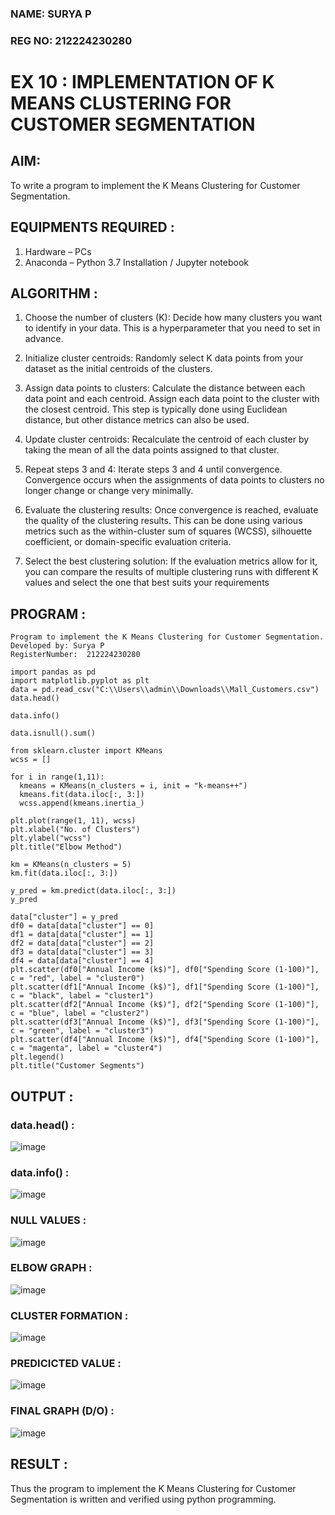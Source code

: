 ### NAME: SURYA P <br>
### REG NO: 212224230280

# EX 10 : IMPLEMENTATION OF K MEANS CLUSTERING FOR CUSTOMER SEGMENTATION

## AIM:
To write a program to implement the K Means Clustering for Customer Segmentation.

## EQUIPMENTS REQUIRED : 
1. Hardware – PCs
2. Anaconda – Python 3.7 Installation / Jupyter notebook

## ALGORITHM :

1. Choose the number of clusters (K): 
Decide how many clusters you want to identify in your data. This is a hyperparameter that you need to set in advance.

2. Initialize cluster centroids: 
Randomly select K data points from your dataset as the initial centroids of the clusters.

3. Assign data points to clusters: 
Calculate the distance between each data point and each centroid. Assign each data point to the cluster with the closest centroid. This step is typically  done using Euclidean distance, but other distance metrics can also be used.

4. Update cluster centroids: 
Recalculate the centroid of each cluster by taking the mean of all the data points assigned to that cluster.

5. Repeat steps 3 and 4: 
Iterate steps 3 and 4 until convergence. Convergence occurs when the assignments of data points to clusters no longer change or change very minimally.

6. Evaluate the clustering results: 
Once convergence is reached, evaluate the quality of the clustering results. This can be done using various metrics such as the within-cluster sum of squares (WCSS), silhouette coefficient, or domain-specific evaluation criteria.

7. Select the best clustering solution: 
If the evaluation metrics allow for it, you can compare the results of multiple clustering runs with different K values and select the one that best suits your requirements

## PROGRAM :
```
Program to implement the K Means Clustering for Customer Segmentation.
Developed by: Surya P
RegisterNumber:  212224230280
```
```
import pandas as pd
import matplotlib.pyplot as plt
data = pd.read_csv("C:\\Users\\admin\\Downloads\\Mall_Customers.csv")
data.head()

data.info()

data.isnull().sum()

from sklearn.cluster import KMeans
wcss = []

for i in range(1,11):
  kmeans = KMeans(n_clusters = i, init = "k-means++")
  kmeans.fit(data.iloc[:, 3:])
  wcss.append(kmeans.inertia_)
  
plt.plot(range(1, 11), wcss)
plt.xlabel("No. of Clusters")
plt.ylabel("wcss")
plt.title("Elbow Method")

km = KMeans(n_clusters = 5)
km.fit(data.iloc[:, 3:])

y_pred = km.predict(data.iloc[:, 3:])
y_pred

data["cluster"] = y_pred
df0 = data[data["cluster"] == 0]
df1 = data[data["cluster"] == 1]
df2 = data[data["cluster"] == 2]
df3 = data[data["cluster"] == 3]
df4 = data[data["cluster"] == 4]
plt.scatter(df0["Annual Income (k$)"], df0["Spending Score (1-100)"], c = "red", label = "cluster0")
plt.scatter(df1["Annual Income (k$)"], df1["Spending Score (1-100)"], c = "black", label = "cluster1")
plt.scatter(df2["Annual Income (k$)"], df2["Spending Score (1-100)"], c = "blue", label = "cluster2")
plt.scatter(df3["Annual Income (k$)"], df3["Spending Score (1-100)"], c = "green", label = "cluster3")
plt.scatter(df4["Annual Income (k$)"], df4["Spending Score (1-100)"], c = "magenta", label = "cluster4")
plt.legend()
plt.title("Customer Segments")
```
## OUTPUT :

### data.head() :
![image](https://github.com/user-attachments/assets/071bbb6f-3567-435b-9c92-62ff1159e291)

### data.info() :

![image](https://github.com/user-attachments/assets/c803d58a-d70f-41ea-b282-7e8a51304ddc)

### NULL VALUES :

![image](https://github.com/user-attachments/assets/ba573518-ac61-4dd5-8b77-e98cee42369d)

### ELBOW GRAPH :

![image](https://github.com/user-attachments/assets/1a5c819e-f0b6-4781-8ddc-6444935eec79)

### CLUSTER FORMATION :

![image](https://github.com/user-attachments/assets/ce2f091c-9133-4684-b9fb-ebbfbc26f067)

### PREDICICTED VALUE :

![image](https://github.com/user-attachments/assets/c0e9c165-8a1b-4229-9e77-1799f76ea05d)

### FINAL GRAPH (D/O) :

![image](https://github.com/user-attachments/assets/60775edf-1f8e-46d5-93c3-92c67383b29c)

## RESULT :
Thus the program to implement the K Means Clustering for Customer Segmentation is written and verified using python programming.
